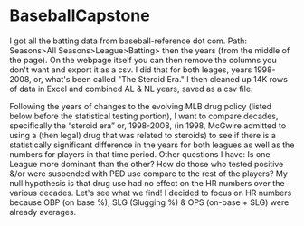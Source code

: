 # BaseballCapstone
I got all the batting data from baseball-reference dot com. Path: Seasons>All Seasons>League>Batting> then the years (from the middle of the page). On the webpage itself you can then remove the columns you don't want and export it as a csv. I did that for both leages, years 1998-2008, or, what's been called "The Steroid Era." I then cleaned up 14K rows of data in Excel and combined AL & NL years, saved as a csv file.

Following the years of changes to the evolving MLB drug policy (listed below before the statistical testing portion), I want to compare decades, specifically the “steroid era” or, 1998-2008, (in 1998, McGwire admitted to using a (then legal) drug that was related to steroids) to see if there is a statistically significant difference in the years for both leagues as well as the numbers for players in that time period. Other questions I have: Is one League more dominant than the other? How do those who tested positive &/or were suspended with PED use compare to the rest of the players? My null hypothesis is that drug use had no effect on the HR numbers over the various decades. Let's see what we find! I decided to focus on HR numbers because OBP (on base %), SLG (Slugging %) & OPS (on-base + SLG) were already averages.
